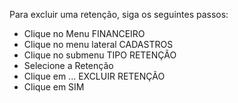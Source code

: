 Para excluir uma retenção, siga os seguintes passos:

* Clique no Menu FINANCEIRO
* Clique no menu lateral CADASTROS
* Clique no submenu TIPO RETENÇÃO
* Selecione a Retenção
* Clique em ... EXCLUIR RETENÇÃO
* Clique em SIM